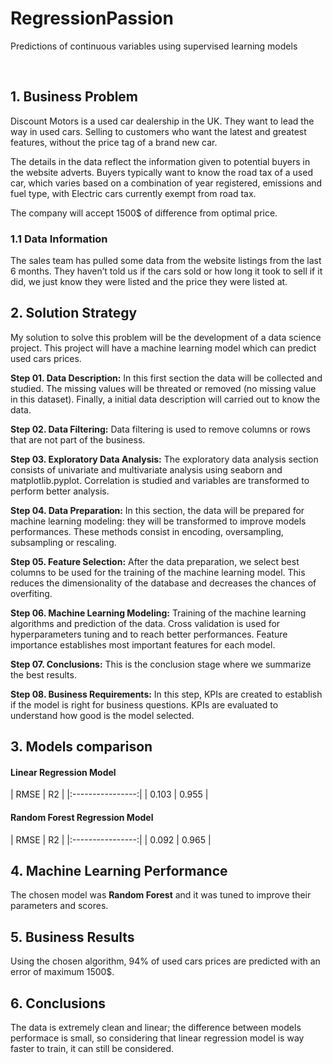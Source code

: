 # RegressionPassion
Predictions of continuous variables using supervised learning models 

<br>

## 1. Business Problem
Discount Motors is a used car dealership in the UK. They want to lead the way in used cars.
Selling to customers who want the latest and greatest features, without the price tag of a brand new car.

The details in the data reflect the information given to potential buyers in the website adverts.
Buyers typically want to know the road tax of a used car, which varies based on a combination of year registered, emissions and fuel type, with Electric cars currently exempt from road tax.

The company will accept 1500$ of difference from optimal price. 

### 1.1 Data Information
The sales team has pulled some data from the website listings from the last 6 months. They haven’t told us if the cars sold or how long it took to sell if it did, we just know they were listed and the price they were listed at.

## 2. Solution Strategy

My solution to solve this problem will be the development of a data science project. This project will have a machine learning model which can predict used cars prices.

**Step 01. Data Description:** In this first section the data will be collected and studied. The missing values will be threated or removed (no missing value in this dataset). Finally, a initial data description will carried out to know the data. 

**Step 02. Data Filtering:** Data filtering is used to remove columns or rows that are not part of the business.

**Step 03. Exploratory Data Analysis:** The exploratory data analysis section consists of univariate and multivariate analysis using seaborn and matplotlib.pyplot. Correlation is studied and variables are transformed to perform better analysis. 

**Step 04. Data Preparation:** In this section, the data will be prepared for machine learning modeling: they will be transformed to improve models performances. These methods consist in encoding, oversampling, subsampling or rescaling.

**Step 05. Feature Selection:** After the data preparation, we select best columns to be used for the training of the machine learning model. This reduces the dimensionality of the database and decreases the chances of overfiting.

**Step 06. Machine Learning Modeling:** Training of the machine learning algorithms and prediction of the data. Cross validation is used for hyperparameters tuning and to reach better performances. Feature importance establishes most important features for each model. 

**Step 07. Conclusions:** This is the conclusion stage where we summarize the best results.  

**Step 08. Business Requirements:** In this step, KPIs are created to establish if the model is right for business questions. KPIs are evaluated to understand how good is the model selected. 

## 3. Models comparison

#### Linear Regression Model

|   RMSE   |  R2   |
|:----------------:|
|   0.103  | 0.955 | 


#### Random Forest Regression Model

|   RMSE   |  R2   |
|:----------------:|
|   0.092  | 0.965 |


## 4. Machine Learning Performance

The chosen model was **Random Forest** and it was tuned to improve their parameters and scores.

## 5. Business Results

Using the chosen algorithm, 94% of used cars prices are predicted with an error of maximum 1500$. 

## 6. Conclusions

The data is extremely clean and linear; the difference between models performace is small, so considering that linear regression model is way faster to train, it can still be considered.  
